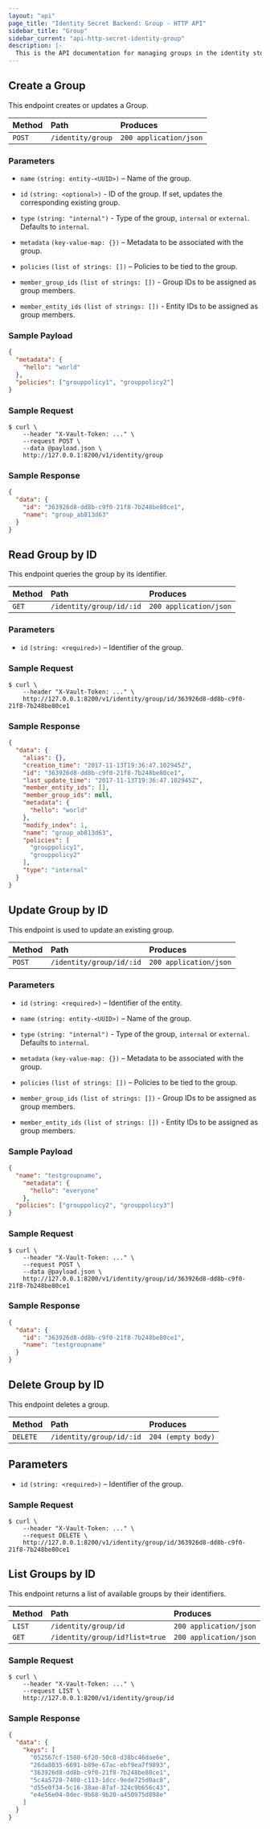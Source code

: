 ```yaml
---
layout: "api"
page_title: "Identity Secret Backend: Group - HTTP API"
sidebar_title: "Group"
sidebar_current: "api-http-secret-identity-group"
description: |-
  This is the API documentation for managing groups in the identity store.
---
```


## Create a Group

This endpoint creates or updates a Group.

| Method   | Path                | Produces               |
| :------- | :------------------ | :----------------------|
| `POST`   | `/identity/group`   | `200 application/json` |

### Parameters

- `name` `(string: entity-<UUID>)` – Name of the group.

- `id` `(string: <optional>)` - ID of the group. If set, updates the
  corresponding existing group.

- `type` `(string: "internal")` - Type of the group, `internal` or `external`.
  Defaults to `internal`.

- `metadata` `(key-value-map: {})` – Metadata to be associated with the
  group.

- `policies` `(list of strings: [])` – Policies to be tied to the group.

- `member_group_ids` `(list of strings: [])` -  Group IDs to be assigned as
  group members.

- `member_entity_ids` `(list of strings: [])` - Entity IDs to be assigned as
  group members.

### Sample Payload

```json
{
  "metadata": {
    "hello": "world"
  },
  "policies": ["grouppolicy1", "grouppolicy2"]
}
```

### Sample Request

```
$ curl \
    --header "X-Vault-Token: ..." \
    --request POST \
    --data @payload.json \
    http://127.0.0.1:8200/v1/identity/group
```

### Sample Response

```json
{
  "data": {
    "id": "363926d8-dd8b-c9f0-21f8-7b248be80ce1",
    "name": "group_ab813d63"
  }
}
```

## Read Group by ID

This endpoint queries the group by its identifier.

| Method   | Path                        | Produces               |
| :------- | :-------------------------- | :--------------------- |
| `GET`    | `/identity/group/id/:id`    | `200 application/json` |

### Parameters

- `id` `(string: <required>)` – Identifier of the group.

### Sample Request

```
$ curl \
    --header "X-Vault-Token: ..." \
    http://127.0.0.1:8200/v1/identity/group/id/363926d8-dd8b-c9f0-21f8-7b248be80ce1
```

### Sample Response

```json
{
  "data": {
    "alias": {},
    "creation_time": "2017-11-13T19:36:47.102945Z",
    "id": "363926d8-dd8b-c9f0-21f8-7b248be80ce1",
    "last_update_time": "2017-11-13T19:36:47.102945Z",
    "member_entity_ids": [],
    "member_group_ids": null,
    "metadata": {
      "hello": "world"
    },
    "modify_index": 1,
    "name": "group_ab813d63",
    "policies": [
      "grouppolicy1",
      "grouppolicy2"
    ],
    "type": "internal"
  }
}
```

## Update Group by ID

This endpoint is used to update an existing group.

| Method   | Path                        | Produces               |
| :------- | :-------------------------- | :--------------------- |
| `POST`    | `/identity/group/id/:id`   | `200 application/json` |

### Parameters

- `id` `(string: <required>)` – Identifier of the entity.

- `name` `(string: entity-<UUID>)` – Name of the group.

- `type` `(string: "internal")` - Type of the group, `internal` or `external`.
  Defaults to `internal`.

- `metadata` `(key-value-map: {})` – Metadata to be associated with the
  group.

- `policies` `(list of strings: [])` – Policies to be tied to the group.

- `member_group_ids` `(list of strings: [])` -  Group IDs to be assigned as
  group members.

- `member_entity_ids` `(list of strings: [])` - Entity IDs to be assigned as
  group members.

### Sample Payload

```json
{
  "name": "testgroupname",
    "metadata": {
      "hello": "everyone"
    },
  "policies": ["grouppolicy2", "grouppolicy3"]
}
```

### Sample Request

```
$ curl \
    --header "X-Vault-Token: ..." \
    --request POST \
    --data @payload.json \
    http://127.0.0.1:8200/v1/identity/group/id/363926d8-dd8b-c9f0-21f8-7b248be80ce1
```

### Sample Response

```json
{
  "data": {
    "id": "363926d8-dd8b-c9f0-21f8-7b248be80ce1",
    "name": "testgroupname"
  }
}
```

## Delete Group by ID

This endpoint deletes a group.

| Method     | Path                       | Produces               |
| :--------- | :------------------------- | :----------------------|
| `DELETE`   | `/identity/group/id/:id`   | `204 (empty body)`     |

## Parameters

- `id` `(string: <required>)` – Identifier of the group.

### Sample Request

```
$ curl \
    --header "X-Vault-Token: ..." \
    --request DELETE \
    http://127.0.0.1:8200/v1/identity/group/id/363926d8-dd8b-c9f0-21f8-7b248be80ce1
```

## List Groups by ID

This endpoint returns a list of available groups by their identifiers.

| Method   | Path                           | Produces               |
| :------- | :----------------------------- | :--------------------- |
| `LIST`   | `/identity/group/id`           | `200 application/json` |
| `GET`    | `/identity/group/id?list=true` | `200 application/json` |

### Sample Request

```
$ curl \
    --header "X-Vault-Token: ..." \
    --request LIST \
    http://127.0.0.1:8200/v1/identity/group/id
```

### Sample Response

```json
{
  "data": {
    "keys": [
      "052567cf-1580-6f20-50c8-d38bc46dae6e",
      "26da8035-6691-b89e-67ac-ebf9ea7f9893",
      "363926d8-dd8b-c9f0-21f8-7b248be80ce1",
      "5c4a5720-7408-c113-1dcc-9ede725d0ac8",
      "d55e0f34-5c16-38ae-87af-324c9b656c43",
      "e4e56e04-0dec-9b68-9b20-a450975d898e"
    ]
  }
}
```
